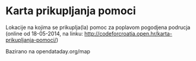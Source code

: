 Karta prikupljanja pomoci
=========================

Lokacije na kojima se prikuplja(la) pomoc za poplavom pogodjena podrucja (online od 18-05-2014, na linku: http://codeforcroatia.open.hr/karta-prikupljanja-pomoci/)

Bazirano na opendataday.org/map
